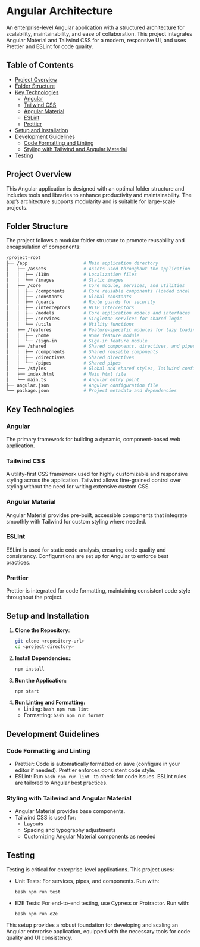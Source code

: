 # Angular Architecture


An enterprise-level Angular application with a structured architecture for scalability, maintainability, and ease of collaboration. This project integrates Angular Material and Tailwind CSS for a modern, responsive UI, and uses Prettier and ESLint for code quality.


## Table of Contents

- [Project Overview](#project-overview)
- [Folder Structure](#folder-structure)
- [Key Technologies](#key-technologies)
  - [Angular](#angular)
  - [Tailwind CSS](#tailwind-css)
  - [Angular Material](#angular-material)
  - [ESLint](#eslint)
  - [Prettier](#prettier)
- [Setup and Installation](#setup-and-installation)
- [Development Guidelines](#development-guidelines)
  - [Code Formatting and Linting](#code-formatting-and-linting)
  - [Styling with Tailwind and Angular Material](#styling-with-tailwind-and-angular-material)
- [Testing](#testing)


## Project Overview

This Angular application is designed with an optimal folder structure and includes tools and libraries to enhance productivity and maintainability. The app’s architecture supports modularity and is suitable for large-scale projects.


## Folder Structure

The project follows a modular folder structure to promote reusability and encapsulation of components:

```bash
/project-root
├── /app                     # Main application directory
│   ├── /assets              # Assets used throughout the application
│   │  ├── /i18n             # Localization files
│   │  └── /images           # Static images
│   ├── /core                # Core module, services, and utilities
│   │  ├── /components       # Core reusable components (loaded once)
│   │  ├── /constants        # Global constants
│   │  ├── /guards           # Route guards for security
│   │  ├── /interceptors     # HTTP interceptors
│   │  ├── /models           # Core application models and interfaces
│   │  ├── /services         # Singleton services for shared logic
│   │  └── /utils            # Utility functions
│   ├── /features            # Feature-specific modules for lazy loading
│   │  ├── /home             # Home feature module
│   │  └── /sign-in          # Sign-in feature module
│   ├── /shared              # Shared components, directives, and pipes
│   │  ├── /components       # Shared reusable components
│   │  ├── /directives       # Shared directives
│   │  └── /pipes            # Shared pipes
│   ├── /styles              # Global and shared styles, Tailwind configuration
│   ├── index.html           # Main html file
│   └── main.ts              # Angular entry point
├── angular.json             # Angular configuration file
└── package.json             # Project metadata and dependencies
```

## Key Technologies

### Angular
The primary framework for building a dynamic, component-based web application.

### Tailwind CSS
A utility-first CSS framework used for highly customizable and responsive styling across the application. Tailwind allows fine-grained control over styling without the need for writing extensive custom CSS.

### Angular Material
Angular Material provides pre-built, accessible components that integrate smoothly with Tailwind for custom styling where needed.

### ESLint
ESLint is used for static code analysis, ensuring code quality and consistency. Configurations are set up for Angular to enforce best practices.

### Prettier
Prettier is integrated for code formatting, maintaining consistent code style throughout the project.


## Setup and Installation

1. **Clone the Repository**:
   ```bash
   git clone <repository-url>
   cd <project-directory>
   ```
2. **Install Dependencies:**:
    ```bash
    npm install
    ```
3. **Run the Application:**
    ```bash
    npm start
    ```
4. **Run Linting and Formatting:**
    - Linting: ```bash npm run lint ```
    - Formatting: ```bash npm run format ```


## Development Guidelines

### Code Formatting and Linting

- Prettier: Code is automatically formatted on save (configure in your editor if needed). Prettier enforces consistent code style.
- ESLint: Run ```bash npm run lint ``` to check for code issues. ESLint rules are tailored to Angular best practices.

### Styling with Tailwind and Angular Material
- Angular Material provides base components.
- Tailwind CSS is used for:
    - Layouts
    - Spacing and typography adjustments
    - Customizing Angular Material components as needed


## Testing

Testing is critical for enterprise-level applications. This project uses:

- Unit Tests: For services, pipes, and components. Run with:

    ```bash npm run test ```

- E2E Tests: For end-to-end testing, use Cypress or Protractor. Run with:
    
    ```bash npm run e2e ```


This setup provides a robust foundation for developing and scaling an Angular enterprise application, equipped with the necessary tools for code quality and UI consistency.
